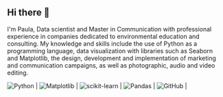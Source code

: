## Hi there 👋

<!--
**Pauts3/Pauts3** is a ✨ _special_ ✨ repository because its `README.md` (this file) appears on your GitHub profile. -->

I'm Paula, Data scientist and Master in Communication with professional experience in companies dedicated to environmental education and consulting. My knowledge and skills include the use of Python as a programming language, data visualization with libraries such as Seaborn and Matplotlib, the design, development and implementation of marketing and communication campaigns, as well as photographic, audio and video editing.

![Python](https://img.shields.io/badge/python-3670A0?style=for-the-badge&logo=python&logoColor=ffdd54) | ![Matplotlib](https://img.shields.io/badge/Matplotlib-%23ffffff.svg?style=for-the-badge&logo=Matplotlib&logoColor=black) | ![scikit-learn](https://img.shields.io/badge/scikit--learn-%23F7931E.svg?style=for-the-badge&logo=scikit-learn&logoColor=white) | ![Pandas](https://img.shields.io/badge/pandas-%23150458.svg?style=for-the-badge&logo=pandas&logoColor=white) | ![GitHub](https://img.shields.io/badge/github-%23121011.svg?style=for-the-badge&logo=github&logoColor=white) | 
